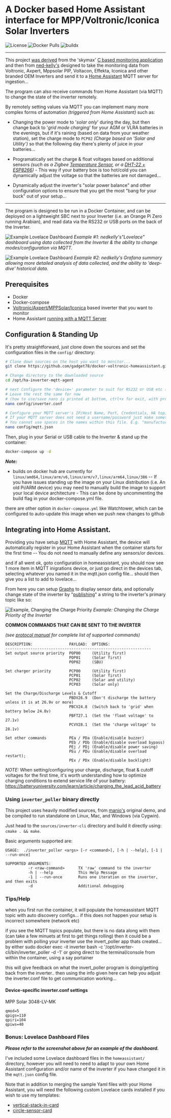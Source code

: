 # A Docker based Home Assistant interface for MPP/Voltronic/Iconica Solar Inverters

![License](https://img.shields.io/github/license/ned-kelly/docker-voltronic-homeassistant.svg) ![Docker Pulls](https://img.shields.io/docker/pulls/bushrangers/ha-voltronic-mqtt.png) ![buildx](https://github.com/ned-kelly/docker-voltronic-homeassistant/workflows/buildx/badge.svg)

----

This project [was derived](https://github.com/manio/skymax-demo) from the 'skymax' [C based monitoring application](https://skyboo.net/2017/03/monitoring-voltronic-power-axpert-mex-inverter-under-linux/)
and then from [ned-kelly's](https://github.com/ned-kelly/docker-voltronic-homeassistant)
designed to take the monitoring data from Voltronic, Axpert, Mppsolar PIP, Voltacon, Effekta, Iconica and other branded OEM Inverters and send it to a [Home Assistant](https://www.home-assistant.io/) MQTT server for ingestion...

The program can also receive commands from Home Assistant (via MQTT) to change the state of the inverter remotely.

By remotely setting values via MQTT you can implement many more complex forms of automation _(triggered from Home Assistant)_ such as:

 - Changing the power mode to '_solar only_' during the day, but then change back to '_grid mode charging_' for your AGM or VLRA batteries in the evenings, but if it's raining (based on data from your weather station), set the charge mode to `PCP02` _(Charge based on 'Solar and Utility')_ so that the following day there's plenty of juice in your batteries...

 - Programatically set the charge & float voltages based on additional sensors _(such as a Zigbee [Temperature Sensor](https://www.zigbee2mqtt.io/devices/WSDCGQ11LM.html), or a [DHT-22 + ESP8266](https://github.com/bastianraschke/dht-sensor-esp8266-homeassistant))_ - This way if your battery box is too hot/cold you can dynamically adjust the voltage so that the batteries are not damaged...

 - Dynamically adjust the inverter's "solar power balance" and other configuration options to ensure that you get the most "bang for your buck" out of your setup...

--------------------------------------------------

The program is designed to be run in a Docker Container, and can be deployed on a lightweight SBC next to your Inverter (i.e. an Orange Pi Zero running Arabian), and read data via the RS232 or USB ports on the back of the Inverter.

![Example Lovelace Dashboard](images/lovelace-dashboard.jpg "Example Lovelace Dashboard")
_Example #1: nedkelly's"Lovelace" dashboard using data collected from the Inverter & the ability to change modes/configuration via MQTT._

![Example Lovelace Dashboard](images/grafana-example.jpg "Example Grafana Dashboard")
_Example #2: nedkelly's Grafana summary allowing more detailed analysis of data collected, and the ability to 'deep-dive' historical data._


## Prerequisites

- Docker
- Docker-compose
- [Voltronic/Axpert/MPPSolar/Iconica](https://www.ebay.com.au/sch/i.html?_from=R40&_trksid=p2334524.m570.l1313.TR11.TRC1.A0.H0.Xaxpert+inverter.TRS0&_nkw=axpert+inverter&_sacat=0&LH_TitleDesc=0&LH_PrefLoc=2&_osacat=0&_odkw=solar+inverter&LH_TitleDesc=0) based inverter that you want to monitor
- Home Assistant [running with a MQTT Server](https://www.home-assistant.io/components/mqtt/)


## Configuration & Standing Up

It's pretty straightforward, just clone down the sources and set the configuration files in the `config/` directory:

```bash
# Clone down sources on the host you want to monitor...
git clone https://github.com/gadget78/docker-voltronic-homeassistant.git /opt/ha-inverter-mqtt-agent

# Change directory to the downloaded source
cd /opt/ha-inverter-mqtt-agent

# next Configure the 'device=' parameter to suit for RS232 or USB etc (info in file).. 
# Leave the rest the same for now
# (how to use/save nano is printed at bottom, ctrl+x for exit, with prompt tosave)
nano config/inverter.conf

# Configure your MQTT server's IP/Host Name, Port, Credentials, HA topic, and name of the Inverter that you want displayed in Home Assistant...
# If your MQTT server does not need a username/password just make something up (emtpy field in password can trip the topic parameter up).
# You cannot use spaces in the names within this file. E.g. "manufacturer": "MPP Solar" will fail but "manufacturer": "MPPSolar" works.
nano config/mqtt.json

```

Then, plug in your Serial or USB cable to the Inverter & stand up the container:

```bash
docker-compose up -d

```

_**Note:**_

  - builds on docker hub are currently for `linux/amd64,linux/arm/v6,linux/arm/v7,linux/arm64,linux/386` -- If you have issues standing up the image on your Linux distribution (i.e. An old Pi/ARM device) you may need to manually build the image to support your local device architecture - This can be done by uncommenting the build flag in your docker-compose.yml file.

there are other option in `docker-compose.yml` like Watchtower, which can be configured to auto-update this image when we push new changes to github

## Integrating into Home Assistant.

Providing you have setup [MQTT](https://www.home-assistant.io/components/mqtt/) with Home Assistant,
the device will automatically register in your Home Assistant when the container starts for the first time
-- You do not need to manually define any sensors/or devices.

and if all went ok, goto configuration in homeassistant,
you should now see 1 more item in MQTT inigrations device, or just go direct in the devices tab, selecting whatever you named it in the mqtt.json config file...
should then give you a list to add to lovelace...

From here you can setup [Graphs](https://www.home-assistant.io/lovelace/history-graph/) to display sensor data, and optionally change state of the inverter by "[publishing](https://www.home-assistant.io/docs/mqtt/service/)" a string to the inverter's primary topic like so:

![Example, Changing the Charge Priority](images/mqtt-publish-packet.png "Example, Changing the Charge Priority")
_Example: Changing the Charge Priority of the Inverter_

**COMMON COMMANDS THAT CAN BE SENT TO THE INVERTER**

_(see [protocol manual](http://forums.aeva.asn.au/uploads/293/HS_MS_MSX_RS232_Protocol_20140822_after_current_upgrade.pdf) for complete list of supported commands)_



```
DESCRIPTION:                PAYLOAD:  OPTIONS:
----------------------------------------------------------------
Set output source priority  POP00     (Utility first)
                            POP01     (Solar first)
                            POP02     (SBU)

Set charger priority        PCP00     (Utility first)
                            PCP01     (Solar first)
                            PCP02     (Solar and utility)
                            PCP03     (Solar only)

Set the Charge/Discharge Levels & Cutoff
                            PBDV26.9  (Don't discharge the battery unless it is at 26.9v or more)
                            PBCV24.8  (Switch back to 'grid' when battery below 24.8v)
                            PBFT27.1  (Set the 'float voltage' to 27.1v)
                            PCVV28.1  (Set the 'charge voltage' to 28.1v)

Set other commands          PEa / PDa (Enable/disable buzzer)
                            PEb / PDb (Enable/disable overload bypass)
                            PEj / PDj (Enable/disable power saving)
                            PEu / PDu (Enable/disable overload restart);
                            PEx / PDx (Enable/disable backlight)
```

*NOTE:* When setting/configuring your charge, discharge, float & cutoff voltages for the first time, it's worth  understanding how to optimize charging conditions to extend service life of your battery: https://batteryuniversity.com/learn/article/charging_the_lead_acid_battery


### Using `inverter_poller` binary directly

This project uses heavily modified sources, from [manio's](https://github.com/manio/skymax-demo) original demo, and be compiled to run standalone on Linux, Mac, and Windows (via Cygwin).

Just head to the `sources/inverter-cli` directory and build it directly using: `cmake . && make`.

Basic arguments supported are:

```
USAGE:  ./inverter_poller <args> [-r <command>], [-h | --help], [-1 | --run-once]

SUPPORTED ARGUMENTS:
          -r <raw-command>      TX 'raw' command to the inverter
          -h | --help           This Help Message
          -1 | --run-once       Runs one iteration on the inverter, and then exits
          -d                    Additional debugging

```

### Tips/Help

when you first run the container, it will populate the homeassistant MQTT topic with auto discovery configs...
if this does not happen your setup is incorrect somewhere (network etc)

if you see the MQTT topics populate, but there is no data along with them (can take a few minuets at first to get things rolling) then it could be a problem with polling your inverter
use the invert_poller app thats created... by either
sudo docker exec -it inverter bash -c '/opt/inverter-cli/bin/inverter_poller -d -1'
or going direct to the terminal/console from within the container, using a say portainer

this will give feedback on what the invert_poller program is doing/getting back from the inverter..
then using the info given here can help you adjust the inverter.conf file to get communication working...

#### Device-specific inverter.conf settings

MPP Solar 3048-LV-MK

```
qmod=5
qpigs=110
qpiri=104
qpiws=40
```

### Bonus: Lovelace Dashboard Files

_**Please refer to the screenshot above for an example of the dashboard.**_

I've included some Lovelace dashboard files in the `homeassistant/` directory, however you will need to need to adapt to your own Home Assistant configuration and/or name of the inverter if you have changed it in the `mqtt.json` config file.

Note that in addition to merging the sample Yaml files with your Home Assistant, you will need the following custom Lovelace cards installed if you wish to use my templates:

 - [vertical-stack-in-card](https://github.com/custom-cards/vertical-stack-in-card)
 - [circle-sensor-card](https://github.com/custom-cards/circle-sensor-card)
